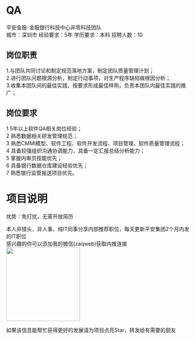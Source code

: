 # QA
平安金服-金服银行科技中心非零科技团队  
城市：深圳市 经验要求：5年 学历要求：本科  招聘人数：10

## 岗位职责
1.与团队共同讨论和制定规范落地方案，制定团队质量管理计划；   
2.进行团队问题根源分析，制定行动事项，对生产程序缺陷做根因分析；   
3.收集本团队间的最佳实践，按要求形成最佳样例，负责本团队内最佳实践的推广；

## 岗位要求
1 5年以上软件QA相关岗位经验；   
2 熟悉数据相关研发管理规范；   
3 熟悉CMMI模型、软件工程、软件开发流程、项目管理、软件质量管理流程；   
4 具备较强组织沟通协调能力，具备一定汇报总结分析能力；   
5 掌握内审员技能优先；   
6 具备银行数据仓库建设经验优先；   
7 熟悉银行监管报送项目优先。

# 项目说明

优势：免打扰，无需开放简历

本人非猎头，非人事，纯IT同事分享内部推荐职位，每天更新平安集团2个月内发的IT职位  
感兴趣的你可以添加我的微信(zaqweb)获取内推连接  
<img src="https://github.com/zaqweb/PA-IT-JOBS/blob/master/WechatICode.jpeg"  height="200" width="200">

如果该信息能帮忙获得更好的发展请为项目点亮Star，转发给有需要的朋友




